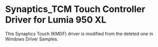 Synaptics_TCM Touch Controller Driver for Lumia 950 XL
======================

This Synaptics Touch (KMDF) driver is modified from the deleted one in Windows Driver Samples.
